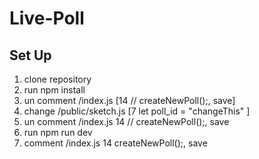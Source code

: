# Live-Poll

## Set Up

1. clone repository
2. run npm install
3. un comment /index.js [14 // createNewPoll();, save]
5. change /public/sketch.js [7 let poll_id = "changeThis" ]
6. un comment /index.js 14 // createNewPoll();, save
7. run npm run dev
8. comment /index.js 14 createNewPoll();, save
